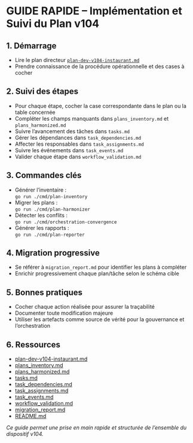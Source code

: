 # GUIDE RAPIDE – Implémentation et Suivi du Plan v104

## 1. Démarrage

- Lire le plan directeur [`plan-dev-v104-instaurant.md`](plan-dev-v104-instaurant.md:1)
- Prendre connaissance de la procédure opérationnelle et des cases à cocher

## 2. Suivi des étapes

- Pour chaque étape, cocher la case correspondante dans le plan ou la table concernée
- Compléter les champs manquants dans `plans_inventory.md` et `plans_harmonized.md`
- Suivre l’avancement des tâches dans `tasks.md`
- Gérer les dépendances dans `task_dependencies.md`
- Affecter les responsables dans `task_assignments.md`
- Suivre les événements dans `task_events.md`
- Valider chaque étape dans `workflow_validation.md`

## 3. Commandes clés

- Générer l’inventaire :  
  `go run ./cmd/plan-inventory`
- Migrer les plans :  
  `go run ./cmd/plan-harmonizer`
- Détecter les conflits :  
  `go run ./cmd/orchestration-convergence`
- Générer les rapports :  
  `go run ./cmd/plan-reporter`

## 4. Migration progressive

- Se référer à `migration_report.md` pour identifier les plans à compléter
- Enrichir progressivement chaque plan/tâche selon le schéma cible

## 5. Bonnes pratiques

- Cocher chaque action réalisée pour assurer la traçabilité
- Documenter toute modification majeure
- Utiliser les artefacts comme source de vérité pour la gouvernance et l’orchestration

## 6. Ressources

- [plan-dev-v104-instaurant.md](plan-dev-v104-instaurant.md:1)
- [plans_inventory.md](plans_inventory.md:1)
- [plans_harmonized.md](plans_harmonized.md:1)
- [tasks.md](tasks.md:1)
- [task_dependencies.md](task_dependencies.md:1)
- [task_assignments.md](task_assignments.md:1)
- [task_events.md](task_events.md:1)
- [workflow_validation.md](workflow_validation.md:1)
- [migration_report.md](migration_report.md:1)
- [README.md](README.md:1)

*Ce guide permet une prise en main rapide et structurée de l’ensemble du dispositif v104.*